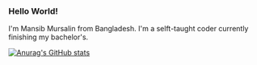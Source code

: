 ### Hello World! 

I'm Mansib Mursalin from Bangladesh. I'm a selft-taught coder currently finishing my bachelor's. 

[![Anurag's GitHub stats](https://github-readme-stats.vercel.app/api?username=mansibm6)](https://github.com/anuraghazra/github-readme-stats)
